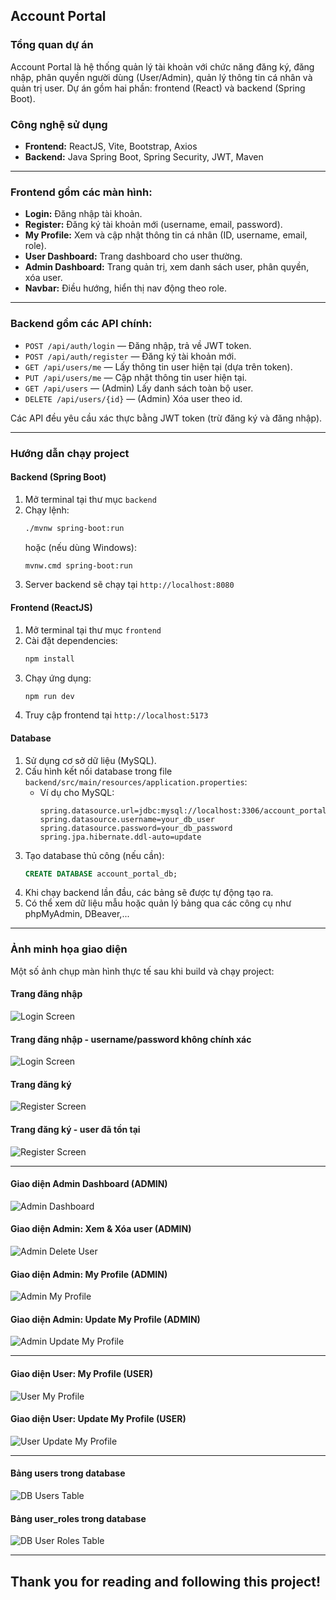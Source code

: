 
## Account Portal

### Tổng quan dự án
Account Portal là hệ thống quản lý tài khoản với chức năng đăng ký, đăng nhập, phân quyền người dùng (User/Admin), quản lý thông tin cá nhân và quản trị user. Dự án gồm hai phần: frontend (React) và backend (Spring Boot).

### Công nghệ sử dụng
- **Frontend:** ReactJS, Vite, Bootstrap, Axios
- **Backend:** Java Spring Boot, Spring Security, JWT, Maven

---

### Frontend gồm các màn hình:
- **Login:** Đăng nhập tài khoản.
- **Register:** Đăng ký tài khoản mới (username, email, password).
- **My Profile:** Xem và cập nhật thông tin cá nhân (ID, username, email, role).
- **User Dashboard:** Trang dashboard cho user thường.
- **Admin Dashboard:** Trang quản trị, xem danh sách user, phân quyền, xóa user.
- **Navbar:** Điều hướng, hiển thị nav động theo role.

---

### Backend gồm các API chính:
- `POST /api/auth/login` — Đăng nhập, trả về JWT token.
- `POST /api/auth/register` — Đăng ký tài khoản mới.
- `GET /api/users/me` — Lấy thông tin user hiện tại (dựa trên token).
- `PUT /api/users/me` — Cập nhật thông tin user hiện tại.
- `GET /api/users` — (Admin) Lấy danh sách toàn bộ user.
- `DELETE /api/users/{id}` — (Admin) Xóa user theo id.

Các API đều yêu cầu xác thực bằng JWT token (trừ đăng ký và đăng nhập).

---

### Hướng dẫn chạy project

#### Backend (Spring Boot)
1. Mở terminal tại thư mục `backend`
2. Chạy lệnh:
   ```bash
   ./mvnw spring-boot:run
   ```
   hoặc (nếu dùng Windows):
   ```bash
   mvnw.cmd spring-boot:run
   ```
3. Server backend sẽ chạy tại `http://localhost:8080`

#### Frontend (ReactJS)
1. Mở terminal tại thư mục `frontend`
2. Cài đặt dependencies:
   ```bash
   npm install
   ```
3. Chạy ứng dụng:
   ```bash
   npm run dev
   ```
4. Truy cập frontend tại `http://localhost:5173`

#### Database

1. Sử dụng cơ sở dữ liệu (MySQL).
2. Cấu hình kết nối database trong file `backend/src/main/resources/application.properties`:
   - Ví dụ cho MySQL:
     ```properties
     spring.datasource.url=jdbc:mysql://localhost:3306/account_portal
     spring.datasource.username=your_db_user
     spring.datasource.password=your_db_password
     spring.jpa.hibernate.ddl-auto=update
     ```
3. Tạo database thủ công (nếu cần):
   ```sql
   CREATE DATABASE account_portal_db;
   ```
4. Khi chạy backend lần đầu, các bảng sẽ được tự động tạo ra.
5. Có thể xem dữ liệu mẫu hoặc quản lý bảng qua các công cụ như phpMyAdmin, DBeaver,...

---

### Ảnh minh họa giao diện

Một số ảnh chụp màn hình thực tế sau khi build và chạy project:

#### Trang đăng nhập
![Login Screen](./img/00_login.png)

#### Trang đăng nhập - username/password không chính xác
![Login Screen](./img/00_login_failed.png)

#### Trang đăng ký
![Register Screen](./img/00_register.png)

#### Trang đăng ký - user đã tồn tại
![Register Screen](./img/00_register_failed.png)

---

#### Giao diện Admin Dashboard (ADMIN)
![Admin Dashboard](./img/01_admin_dashboard.png)

#### Giao diện Admin: Xem & Xóa user (ADMIN)
![Admin Delete User](./img/01_admin_dashboard_delete_user.png)
 
#### Giao diện Admin: My Profile (ADMIN)
![Admin My Profile](./img/01_admin_my_profile.png)

#### Giao diện Admin: Update My Profile (ADMIN)
![Admin Update My Profile](./img/01_admin_update_myprofile.png)

---

#### Giao diện User: My Profile (USER)
![User My Profile](./img/02_user_my_profile.png)

#### Giao diện User: Update My Profile (USER)
![User Update My Profile](./img/02_user_upfate_my_profile.png)

---

#### Bảng users trong database
![DB Users Table](./img/03_db_users.png)

#### Bảng user_roles trong database
![DB User Roles Table](./img/04_db_user_roles.png)

---

## Thank you for reading and following this project!


